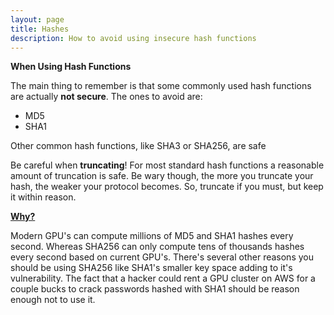 ```yaml
---
layout: page
title: Hashes
description: How to avoid using insecure hash functions
---
```


<script language="JavaScript">
function toggletext(cid)
{
 if ( document.getElementById(cid).style.display == "none" )
 {
   document.getElementById(cid).style.display = "block";
 }
 else
 {
   document.getElementById(cid).style.display = "none";
 };
}
</script>


**When Using Hash Functions**

The main thing to remember is that some commonly used hash functions are actually **not secure**. The ones to avoid are:

* MD5
* SHA1

Other common hash functions, like SHA3 or SHA256, are safe

Be careful when **truncating**! For most standard hash functions a reasonable amount of truncation is safe. Be wary though, the more you truncate your hash, the weaker your protocol becomes. So, truncate if you must, but keep it within reason. 

<a href="javascript:toggletext('mytext')"> <b> Why? </b></a> 

Modern GPU's can compute millions of MD5 and SHA1 hashes every second. Whereas SHA256 can only compute tens of thousands hashes every second based on current 
GPU's. There's several other reasons you should be using SHA256 like SHA1's smaller key space adding to it's vulnerability. The fact that a hacker could rent a GPU cluster on AWS for a couple bucks to crack passwords hashed with SHA1 should be reason enough not to use it.
